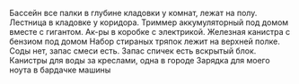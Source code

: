 Бассейн все палки в глубине кладовки у комнат, лежат на полу. Лестница в кладовке у коридора.
Триммер аккумуляторный под домом вместе с гигантом. Ак-ры в коробке с электрикой.
Железная канистра с бензиом под домом
Набор стираных тряпок лежит на верхней полке. Соды нет, запас смеси есть. Запас спичек есть вскрытый блок.
Канистры для воды за креслами, одна в городе
Зарядка для моего ноута в бардачке машины

